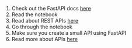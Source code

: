 1. Check out the FastAPI docs [here](https://fastapi.tiangolo.com)
2. Read the notebook
3. Read about REST APIs [here](https://en.wikipedia.org/wiki/Representational_state_transfer)
4. Go through the notebook
5. Make sure you create a small API using FastAPI
6. Read more about APIs [here](https://en.wikipedia.org/wiki/API)